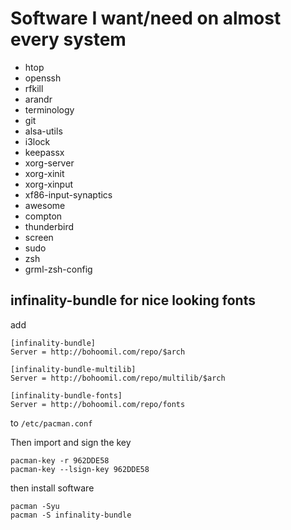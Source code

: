 # Software I want/need on almost every system
- htop
- openssh
- rfkill
- arandr
- terminology
- git
- alsa-utils
- i3lock
- keepassx
- xorg-server
- xorg-xinit
- xorg-xinput
- xf86-input-synaptics
- awesome
- compton
- thunderbird
- screen
- sudo
- zsh
- grml-zsh-config

## infinality-bundle for nice looking fonts
add
```
[infinality-bundle]
Server = http://bohoomil.com/repo/$arch

[infinality-bundle-multilib]
Server = http://bohoomil.com/repo/multilib/$arch

[infinality-bundle-fonts]
Server = http://bohoomil.com/repo/fonts
```
to `/etc/pacman.conf`

Then import and sign the key
```
pacman-key -r 962DDE58
pacman-key --lsign-key 962DDE58
```
then install software
```
pacman -Syu
pacman -S infinality-bundle
```

